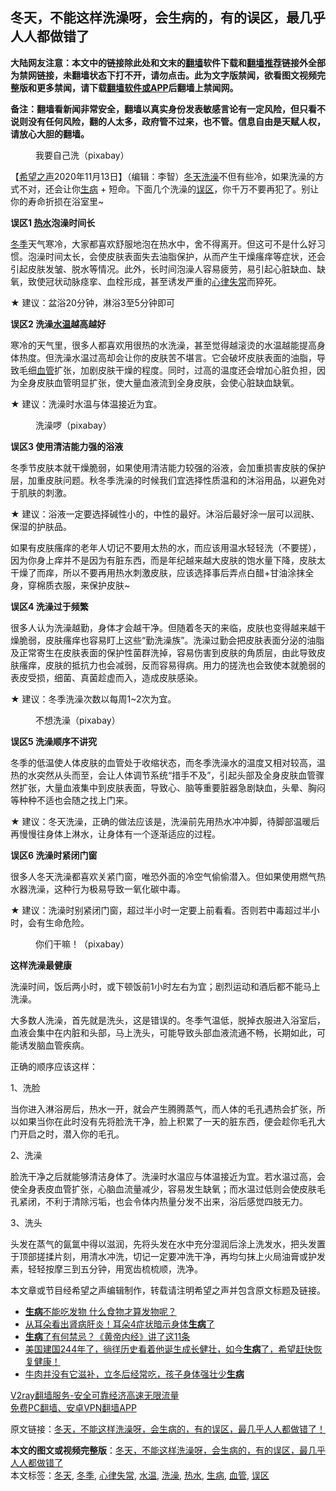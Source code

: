  <h2>冬天，不能这样洗澡呀，会生病的，有的误区，最几乎人人都做错了</h2> <p class="notice"><b>大陆网友注意：本文中的链接除此处和文末的<a href="https://github.com/bannedbook/fanqiang" >翻墙</a>软件下载和<a href="https://github.com/killgcd/justmysocks/blob/master/README.md">翻墙推荐</a>链接外全部为禁网链接，未翻墙状态下打不开，请勿点击。此为文字版禁闻，欲看图文视频完整版和更多禁闻，请下载<a href="https://github.com/bannedbook/fanqiang">翻墙软件或APP</a>后翻墙上禁闻网。</p><p>备注：翻墙看新闻非常安全，翻墙以真实身份发表敏感言论有一定风险，但只看不说则没有任何风险，翻的人太多，政府管不过来，也不管。信息自由是天赋人权，请放心大胆的翻墙。</b></p>  <div class="entry"> <figure><figcaption>我要自己洗（pixabay）</figcaption></figure> <p>【<span class='wp_keywordlink_affiliate'><a href="https://www.soundofhope.org" title="希望之声" target="_blank">希望之声</a></span>2020年11月13日】（编辑：李智）<a href="https://www.bannedbook.org/bnews/tag/%E5%86%AC%E5%A4%A9/" class="st_tag internal_tag" rel="tag" title="标签 冬天 下的日志">冬天</a><a href="https://www.bannedbook.org/bnews/tag/%e6%b4%97%e6%be%a1/" class="st_tag internal_tag" rel="tag" title="标签 洗澡 下的日志">洗澡</a>不但有些冷，如果洗澡的方式不对，还会让你<a href="https://www.bannedbook.org/bnews/tag/%E7%94%9F%E7%97%85/" class="st_tag internal_tag" rel="tag" title="标签 生病 下的日志">生病</a> + 短命。下面几个洗澡的<a href="https://www.bannedbook.org/bnews/tag/%e8%af%af%e5%8c%ba/" class="st_tag internal_tag" rel="tag" title="标签 误区 下的日志">误区</a>，你千万不要再犯了。别让你的寿命折损在浴室里~</p> <p><strong>误区1 <a href="https://www.bannedbook.org/bnews/tag/%E7%83%AD%E6%B0%B4/" class="st_tag internal_tag" rel="tag" title="标签 热水 下的日志">热水</a>泡澡时间长</strong></p> <p><a href="https://www.bannedbook.org/bnews/tag/%e5%86%ac%e5%ad%a3/" class="st_tag internal_tag" rel="tag" title="标签 冬季 下的日志">冬季</a>天气寒冷，大家都喜欢舒服地泡在热水中，舍不得离开。但这可不是什么好习惯。泡澡时间太长，会使皮肤表面失去油脂保护，从而产生干燥瘙痒等症状，还会引起皮肤发皱、脱水等情况。此外，长时间泡澡人容易疲劳，易引起心脏缺血、缺氧，致使冠状动脉痉挛、血栓形成，甚至诱发严重的<a href="https://www.bannedbook.org/bnews/tag/%e5%bf%83%e5%be%8b%e5%a4%b1%e5%b8%b8/" class="st_tag internal_tag" rel="tag" title="标签 心律失常 下的日志">心律失常</a>而猝死。</p> <p>★ 建议：盆浴20分钟，淋浴3至5分钟即可</p> <p><strong>误区2 洗澡<a href="https://www.bannedbook.org/bnews/tag/%E6%B0%B4%E6%B8%A9/" class="st_tag internal_tag" rel="tag" title="标签 水温 下的日志">水温</a>越高越好</strong></p> <p>寒冷的天气里，很多人都喜欢用很热的水洗澡，甚至觉得越滚烫的水温越能提高身体热度。但洗澡水温过高却会让你的皮肤苦不堪言。它会破坏皮肤表面的油脂，导致毛细<a href="https://www.bannedbook.org/bnews/tag/%E8%A1%80%E7%AE%A1/" class="st_tag internal_tag" rel="tag" title="标签 血管 下的日志">血管</a>扩张，加剧皮肤干燥的程度。同时，过高的温度还会增加心脏负担，因为全身皮肤血管明显扩张，使大量血液流到全身皮肤，会使心脏缺血缺氧。</p> <p>★ 建议：洗澡时水温与体温接近为宜。</p> <figure><figcaption> 洗澡啰（pixabay）</figcaption></figure> <p><strong>误区3 使用清洁能力强的浴液</strong></p>  <p>冬季节皮肤本就干燥脆弱，如果使用清洁能力较强的浴液，会加重损害皮肤的保护层，加重皮肤问题。秋冬季洗澡的时候我们宜选择性质温和的沐浴用品，以避免对于肌肤的刺激。</p> <p>★ 建议：浴液一定要选择碱性小的，中性的最好。沐浴后最好涂一层可以润肤、保湿的护肤品。</p> <p>如果有皮肤瘙痒的老年人切记不要用太热的水，而应该用温水轻轻洗（不要搓），因为你身上痒并不是因为有脏东西，而是年纪越来越大皮肤的饱水量下降，皮肤太干燥了而痒，所以不要再用热水刺激皮肤，应该选择事后弄点白醋+甘油涂抹全身，穿棉质衣服，来保护皮肤~</p> <p><strong>误区4 洗澡过于频繁</strong></p> <p>很多人认为洗澡越勤，身体才会越干净。但随着冬天的来临，皮肤也变得越来越干燥脆弱，皮肤瘙痒也容易盯上这些“勤洗澡族”。洗澡过勤会把皮肤表面分泌的油脂及正常寄生在皮肤表面的保护性菌群洗掉，容易伤害到皮肤的角质层，由此导致皮肤瘙痒，皮肤的抵抗力也会减弱，反而容易得病。用力的搓洗也会致使本就脆弱的表皮受损，细菌、真菌趁虚而入，造成皮肤感染。</p> <p>★ 建议：冬季洗澡次数以每周1~2次为宜。</p> <figure><figcaption> 不想洗澡（pixabay）</figcaption></figure> <p><strong>误区5 洗澡顺序不讲究</strong></p> <p>冬季的低温使人体皮肤的血管处于收缩状态，而冬季洗澡水的温度又相对较高，温热的水突然从头而至，会让人体调节系统“措手不及”，引起头部及全身皮肤血管骤然扩张，大量血液集中到皮肤表面，导致心、脑等重要脏器急剧缺血，头晕、胸闷等种种不适也会随之找上门来。</p>  <p>★ 建议：冬天洗澡，正确的做法应该是，洗澡前先用热水冲冲脚，待脚部温暖后再慢慢往身体上淋水，让身体有一个逐渐适应的过程。</p> <p><strong>误区6 洗澡时紧闭门窗</strong></p> <p>很多人冬天洗澡都喜欢关紧门窗，唯恐外面的冷空气偷偷潜入。但如果使用燃气热水器洗澡，这种行为极易导致一氧化碳中毒。</p> <p>★ 建议：洗澡时别紧闭门窗，超过半小时一定要上前看看。否则若中毒超过半小时，会有生命危险。</p> <figure><figcaption> 你们干嘛！（pixabay）</figcaption></figure> <p><strong>这样洗澡最健康</strong></p> <p>洗澡时间，饭后两小时，或下顿饭前1小时左右为宜；剧烈运动和酒后都不能马上洗澡。</p> <p>大多数人洗澡，首先就是洗头，这是错误的。冬季气温低，脱掉衣服进入浴室后，血液会集中在内脏和头部，马上洗头，可能导致头部血液流通不畅，长期如此，可能诱发脑血管疾病。</p> <p>正确的顺序应该这样：</p>  <p>1、洗脸</p> <p>当你进入淋浴房后，热水一开，就会产生腾腾蒸气，而人体的毛孔遇热会扩张，所以如果当你在此时没有先将脸洗干净，脸上积累了一天的脏东西，便会趁你毛孔大门开启之时，潜入你的毛孔。</p> <p>2、洗澡</p> <p>脸洗干净之后就能够清洁身体了。洗澡时水温应与体温接近为宜。若水温过高，会使全身表皮血管扩张，心脑血流量减少，容易发生缺氧；而水温过低则会使皮肤毛孔紧闭，不利于清除污垢，也会令体内热量分发不出来，浴后感觉四肢无力。</p> <p>3、洗头</p> <p>头发在蒸气的氤氲中得以滋润，先将头发在水中充分湿润后涂上洗发水，把头发置于顶部搓揉片刻，用清水冲洗，切记一定要冲洗干净，再均匀抹上火局油膏或护发素，轻轻按摩三到五分钟，用宽齿梳梳顺，洗净。</p> <p></p> <p>本文章或节目经希望之声编辑制作，转载请注明希望之声并包含原文标题及链接。</p>  <ul class='op-related-articles' title='相关阅读'> <li><a href='https://www.bannedbook.org/bnews/health/20201113/1430365.html' target='_blank'><b>生病</b>不能吃发物 什么食物才算发物呢？</a></li> <li><a href='https://www.bannedbook.org/bnews/health/20201113/1430312.html' target='_blank'>从耳朵看出肾病肝炎！耳朵4症状暗示身体<b>生病</b>了</a></li> <li><a href='https://www.bannedbook.org/bnews/comments/20201111/1429387.html' target='_blank'><b>生病</b>了有何禁忌？《黄帝内经》讲了这11条</a></li> <li><a href='https://www.bannedbook.org/bnews/bannedvideo/20201111/1429179.html' target='_blank'>美国建国244年了，徜徉历史看着他诞生成长健壮，如今<b>生病</b>了，希望赶快恢复健康！</a></li> <li><a href='https://www.bannedbook.org/bnews/comments/20201109/1428409.html' target='_blank'>牛肉并没有它滋补，立冬后经常吃，孩子身体强壮少<b>生病</b></a></li> </ul> <p class="texttj"> <a href="https://github.com/bannedbook/fanqiang/wiki/V2ray%E6%9C%BA%E5%9C%BA" target="_blank">V2ray翻墙服务-安全可靠经济高速无限流量</a><br/> <a href="https://github.com/bannedbook/fanqiang/wiki/%E7%A6%81%E9%97%BB%E7%BD%91%E5%AE%89%E5%8D%93%E7%BF%BB%E5%A2%99%E6%96%B0%E9%97%BBAPP" target="_blank">免费PC翻墙、安卓VPN翻墙APP</a></p><p>原文链接：<a class="src_link"  href="https://www.soundofhope.org/post/274270" target="_blank">冬天，不能这样洗澡呀，会生病的，有的误区，最几乎人人都做错了！</a></p><a name='sharetosocial'></a>       <div><b>本文的图文或视频完整版</b>：<a href='https://www.bannedbook.org/bnews/comments/20201114/1430647.html'>冬天，不能这样洗澡呀，会生病的，有的误区，最几乎人人都做错了</a></div>  </div><!--END ENTRY--> <div class="postfooter"> <div>本文标签：<a href="https://www.bannedbook.org/bnews/tag/%E5%86%AC%E5%A4%A9/" rel="tag">冬天</a>, <a href="https://www.bannedbook.org/bnews/tag/%e5%86%ac%e5%ad%a3/" rel="tag">冬季</a>, <a href="https://www.bannedbook.org/bnews/tag/%e5%bf%83%e5%be%8b%e5%a4%b1%e5%b8%b8/" rel="tag">心律失常</a>, <a href="https://www.bannedbook.org/bnews/tag/%E6%B0%B4%E6%B8%A9/" rel="tag">水温</a>, <a href="https://www.bannedbook.org/bnews/tag/%e6%b4%97%e6%be%a1/" rel="tag">洗澡</a>, <a href="https://www.bannedbook.org/bnews/tag/%E7%83%AD%E6%B0%B4/" rel="tag">热水</a>, <a href="https://www.bannedbook.org/bnews/tag/%E7%94%9F%E7%97%85/" rel="tag">生病</a>, <a href="https://www.bannedbook.org/bnews/tag/%E8%A1%80%E7%AE%A1/" rel="tag">血管</a>, <a href="https://www.bannedbook.org/bnews/tag/%e8%af%af%e5%8c%ba/" rel="tag">误区</a></div>  </div><!--END POSTFOOTER--> 